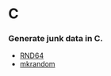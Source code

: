 
# C

### Generate junk data in C.

+ [RND64](https://github.com/Tinram/RND64)
+ [mkrandom](https://github.com/Tinram/mkrandom/tree/c_legacy)
